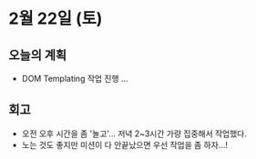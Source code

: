 # 2월 22일 (토)

## 오늘의 계획

- DOM Templating 작업 진행 ...

## 회고

- 오전 오후 시간을 좀 '놀고'... 저녁 2~3시간 가량 집중해서 작업했다.
- 노는 것도 좋지만 미션이 다 안끝났으면 우선 작업을 좀 하자...!
